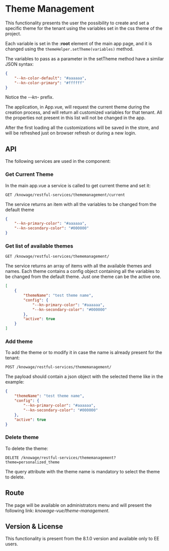# Theme Management

This functionality presents the user the possibility to create and set a specific theme for the tenant using the variables set in the css theme of the project.

Each variable is set in the **:root** element of the main app page, and it is changed using the `themeHelper.setTheme(variables)` method.

The variables to pass as a parameter in the setTheme method have a similar JSON syntax:

```json
{
    "--kn-color-default": "#aaaaaa",
    "--kn-color-primary": "#ffffff"
}
```

Notice the _--kn-_ prefix.

The application, in App.vue, will request the current theme during the creation process, and will return all customized variables for that tenant. All the properties not present in this list will not be changed in the app.

After the first loading all the customizations will be saved in the store, and will be refreshed just on browser refresh or during a new login.

## API

The following services are used in the component:

### Get Current Theme

In the main app.vue a service is called to get current theme and set it:

`GET /knowage/restful-services/thememanagement/current`

The service returns an item with all the variables to be changed from the default theme

```json
{
    "--kn-primary-color": "#aaaaaa",
    "--kn-secondary-color": "#000000"
}
```

### Get list of available themes

`GET /knowage/restful-services/thememanagement/`

The service returns an array of items with all the available themes and names. Each theme contains a config object containing all the variables to be changed from the default theme. Just one theme can be the active one.

```json
[
    {
        "themeName": "test theme name",
        "config": {
            "--kn-primary-color": "#aaaaaa",
            "--kn-secondary-color": "#000000"
        },
        "active": true
    }
]
```

### Add theme

To add the theme or to modify it in case the name is already present for the tenant:

`POST /knowage/restful-services/thememanagement/`

The payload should contain a json object with the selected theme like in the example:

```json
{
    "themeName": "test theme name",
    "config": {
        "--kn-primary-color": "#aaaaaa",
        "--kn-secondary-color": "#000000"
    },
    "active": true
}
```

### Delete theme

To delete the theme:

`DELETE /knowage/restful-services/thememanagement?theme=personalized_theme`

The query attribute with the theme name is mandatory to select the theme to delete.

## Route

The page will be available on administrators menu and will present the following link: _knowage-vue/theme-management_.

## Version & License

This functionality is present from the 8.1.0 version and available only to EE users.
